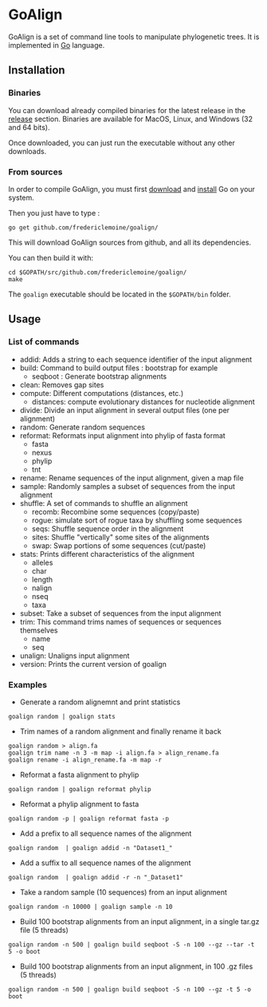 # GoAlign
GoAlign is a set of command line tools to manipulate phylogenetic trees. It is implemented in [Go](https://golang.org/) language.

## Installation
### Binaries
You can download already compiled binaries for the latest release in the [release](https://github.com/fredericlemoine/goalign/releases) section.
Binaries are available for MacOS, Linux, and Windows (32 and 64 bits).

Once downloaded, you can just run the executable without any other downloads.

### From sources
In order to compile GoAlign, you must first [download](https://golang.org/dl/) and [install](https://golang.org/doc/install) Go on your system.

Then you just have to type :
```
go get github.com/fredericlemoine/goalign/
```
This will download GoAlign sources from github, and all its dependencies.

You can then build it with:
```
cd $GOPATH/src/github.com/fredericlemoine/goalign/
make
```
The `goalign` executable should be located in the `$GOPATH/bin` folder.

## Usage
### List of commands
* addid:      Adds a string to each sequence identifier of the input alignment
* build:       Command to build output files : bootstrap for example
  * seqboot : Generate bootstrap alignments
* clean:       Removes gap sites
* compute:     Different computations (distances, etc.)
  * distances: compute evolutionary distances for nucleotide alignment
* divide:      Divide an input alignment in several output files (one per alignment)
* random:      Generate random sequences
* reformat:    Reformats input alignment into phylip of fasta format
  * fasta
  * nexus
  * phylip
  * tnt
* rename:      Rename sequences of the input alignment, given a map file
* sample:      Randomly samples a subset of sequences from the input alignment
* shuffle:     A set of commands to shuffle an alignment
  * recomb: Recombine some sequences (copy/paste)
  * rogue: simulate sort of rogue taxa by shuffling some sequences
  * seqs: Shuffle sequence order in the alignment
  * sites: Shuffle "vertically" some sites of the alignments
  * swap:  Swap portions of some sequences (cut/paste)
* stats:       Prints different characteristics of the alignment
  * alleles
  * char
  * length
  * nalign
  * nseq
  * taxa
* subset:      Take a subset of sequences from the input alignment
* trim:        This command trims names of sequences or sequences themselves
  * name
  * seq
* unalign:     Unaligns input alignment
* version:     Prints the current version of goalign

### Examples

* Generate a random alignemnt and print statistics
```
goalign random | goalign stats
```
* Trim names of a random alignment and finally rename it back
```
goalign random > align.fa
goalign trim name -n 3 -m map -i align.fa > align_rename.fa
goalign rename -i align_rename.fa -m map -r 
```
* Reformat a fasta alignment to phylip
```
goalign random | goalign reformat phylip
```
* Reformat a phylip alignment to fasta
```
goalign random -p | goalign reformat fasta -p
```
* Add a prefix to all sequence names of the alignment
```
goalign random  | goalign addid -n "Dataset1_" 
```
* Add a suffix to all sequence names of the alignment
```
goalign random  | goalign addid -r -n "_Dataset1" 
```
* Take a random sample (10 sequences) from an input alignment
```
goalign random -n 10000 | goalign sample -n 10
```
* Build 100 bootstrap alignments from an input alignment, in a single tar.gz file (5 threads)
```
goalign random -n 500 | goalign build seqboot -S -n 100 --gz --tar -t 5 -o boot
```
* Build 100 bootstrap alignments from an input alignment, in 100 .gz files (5 threads)
```
goalign random -n 500 | goalign build seqboot -S -n 100 --gz -t 5 -o boot
```
